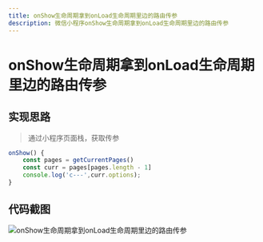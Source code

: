 ```yaml
---
title: onShow生命周期拿到onLoad生命周期里边的路由传参
description: 微信小程序onShow生命周期拿到onLoad生命周期里边的路由传参
---
```


# onShow生命周期拿到onLoad生命周期里边的路由传参

## 实现思路

> 通过小程序页面栈，获取传参

```js
onShow() {
    const pages = getCurrentPages()
    const curr = pages[pages.length - 1]
    console.log('c---',curr.options);
}
```

## 代码截图

![onShow生命周期拿到onLoad生命周期里边的路由传参](http://www.jwblog.cn/images/pc/code/onshow.png)
